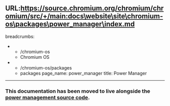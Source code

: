 URL:https://source.chromium.org/chromium/chromium/src/+/main:docs\website\site\chromium-os\packages\power_manager\index.md
---
breadcrumbs:
- - /chromium-os
  - Chromium OS
- - /chromium-os/packages
  - packages
page_name: power_manager
title: Power Manager
---

### This documentation has been moved to live alongside the [power management source code](https://chromium.googlesource.com/chromiumos/platform2/+/HEAD/power_manager/README.md).
